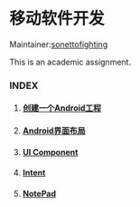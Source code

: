 # 移动软件开发

Maintainer:[sonettofighting](https://github.com/sonettofighting)

This is an academic assignment. 

### INDEX

1. #### [创建一个Android工程](https://github.com/sonettofighting/MobileApps/tree/master/App1)

2. #### [Android界面布局](https://github.com/sonettofighting/MobileApps/tree/master/App2_Layout)

3. #### [UI Component](https://github.com/sonettofighting/MobileApps/tree/master/APP3_02)

4. #### [Intent](https://github.com/sonettofighting/MobileApps/tree/master/APP04_WebView)

5. #### [NotePad](https://github.com/sonettofighting/MobileApps/tree/master/MidTerm_App05_NotePad)